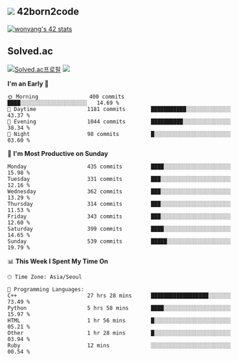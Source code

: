 
## <img src="https://img.shields.io/badge/-000000?style=flat&logo=42&logoColor=white"> 42born2code
<!--[![wonyang's 42 stats](https://badge42.vercel.app/api/v2/cl5nhe5b6007809kydha7ht42/stats?cursusId=21&coalitionId=88)](https://profile.intra.42.fr/users/wonyang)-->

[![wonyang's 42 stats](https://badge.mediaplus.ma/starryblue/wonyang?1337Badge=off&UM6P=off)](https://github.com/oakoudad/badge42)

## Solved.ac
[![Solved.ac프로필](http://mazassumnida.wtf/api/v2/generate_badge?boj=bennyws)](https://solved.ac/bennyws)
<a href="https://solved.ac/bennyws"><img src="http://mazandi.herokuapp.com/api?handle=bennyws&theme=cold"/></a>

<!--START_SECTION:waka-->
**I'm an Early 🐤** 

```text
🌞 Morning                400 commits         ████░░░░░░░░░░░░░░░░░░░░░   14.69 % 
🌆 Daytime                1181 commits        ███████████░░░░░░░░░░░░░░   43.37 % 
🌃 Evening                1044 commits        ██████████░░░░░░░░░░░░░░░   38.34 % 
🌙 Night                  98 commits          █░░░░░░░░░░░░░░░░░░░░░░░░   03.60 % 
```
📅 **I'm Most Productive on Sunday** 

```text
Monday                   435 commits         ████░░░░░░░░░░░░░░░░░░░░░   15.98 % 
Tuesday                  331 commits         ███░░░░░░░░░░░░░░░░░░░░░░   12.16 % 
Wednesday                362 commits         ███░░░░░░░░░░░░░░░░░░░░░░   13.29 % 
Thursday                 314 commits         ███░░░░░░░░░░░░░░░░░░░░░░   11.53 % 
Friday                   343 commits         ███░░░░░░░░░░░░░░░░░░░░░░   12.60 % 
Saturday                 399 commits         ████░░░░░░░░░░░░░░░░░░░░░   14.65 % 
Sunday                   539 commits         █████░░░░░░░░░░░░░░░░░░░░   19.79 % 
```


📊 **This Week I Spent My Time On** 

```text
🕑︎ Time Zone: Asia/Seoul

💬 Programming Languages: 
C++                      27 hrs 28 mins      ██████████████████░░░░░░░   73.49 % 
Python                   5 hrs 58 mins       ████░░░░░░░░░░░░░░░░░░░░░   15.97 % 
HTML                     1 hr 56 mins        █░░░░░░░░░░░░░░░░░░░░░░░░   05.21 % 
Other                    1 hr 28 mins        █░░░░░░░░░░░░░░░░░░░░░░░░   03.94 % 
Ruby                     12 mins             ░░░░░░░░░░░░░░░░░░░░░░░░░   00.54 % 
```


<!--END_SECTION:waka-->
